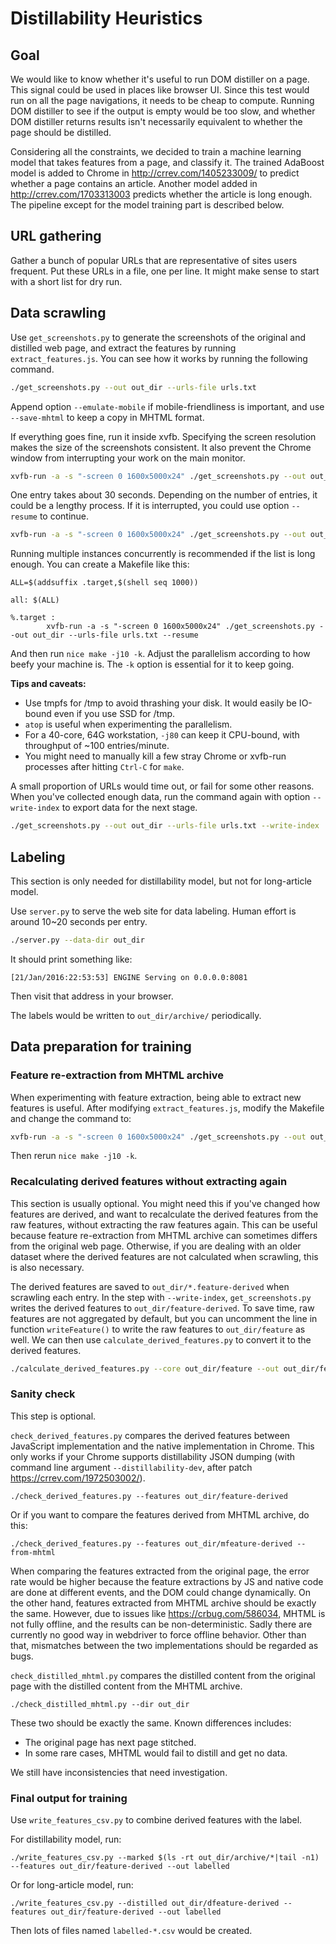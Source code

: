 # Distillability Heuristics

## Goal

We would like to know whether it's useful to run DOM distiller on a page. This
signal could be used in places like browser UI. Since this test would run on all
the page navigations, it needs to be cheap to compute. Running DOM distiller to
see if the output is empty would be too slow, and whether DOM distiller returns
results isn't necessarily equivalent to whether the page should be distilled.

Considering all the constraints, we decided to train a machine learning model
that takes features from a page, and classify it. The trained AdaBoost model is
added to Chrome in http://crrev.com/1405233009/ to predict whether a page
contains an article. Another model added in http://crrev.com/1703313003 predicts
whether the article is long enough. The pipeline except for the model training
part is described below.

## URL gathering

Gather a bunch of popular URLs that are representative of sites users frequent.
Put these URLs in a file, one per line. It might make sense to start with a
short list for dry run.

## Data scrawling

Use `get_screenshots.py` to generate the screenshots of the original and
distilled web page, and extract the features by running `extract_features.js`.
You can see how it works by running the following command.

```bash
./get_screenshots.py --out out_dir --urls-file urls.txt
```

Append option `--emulate-mobile` if mobile-friendliness is important, and use
`--save-mhtml` to keep a copy in MHTML format.

If everything goes fine, run it inside xvfb. Specifying the screen resolution
makes the size of the screenshots consistent. It also prevent the Chrome window
from interrupting your work on the main monitor.

```bash
xvfb-run -a -s "-screen 0 1600x5000x24" ./get_screenshots.py --out out_dir --urls-file urls.txt
```

One entry takes about 30 seconds. Depending on the number of entries, it could
be a lengthy process. If it is interrupted, you could use option `--resume` to
continue.

```bash
xvfb-run -a -s "-screen 0 1600x5000x24" ./get_screenshots.py --out out_dir --urls-file urls.txt --resume
```

Running multiple instances concurrently is recommended if the list is long
enough. You can create a Makefile like this:

```make
ALL=$(addsuffix .target,$(shell seq 1000))

all: $(ALL)

%.target :
        xvfb-run -a -s "-screen 0 1600x5000x24" ./get_screenshots.py --out out_dir --urls-file urls.txt --resume
```

And then run `nice make -j10 -k`. Adjust the parallelism according to how beefy
your machine is. The `-k` option is essential for it to keep going.

**Tips and caveats:**

-   Use tmpfs for /tmp to avoid thrashing your disk. It would easily be IO-bound
    even if you use SSD for /tmp.
-   `atop` is useful when experimenting the parallelism.
-   For a 40-core, 64G workstation, `-j80` can keep it CPU-bound, with
    throughput of ~100 entries/minute.
-   You might need to manually kill a few stray Chrome or xvfb-run processes
    after hitting `Ctrl-C` for `make`.

A small proportion of URLs would time out, or fail for some other reasons. When
you've collected enough data, run the command again with option `--write-index`
to export data for the next stage.

```bash
./get_screenshots.py --out out_dir --urls-file urls.txt --write-index
```

## Labeling

This section is only needed for distillability model, but not for long-article
model.

Use `server.py` to serve the web site for data labeling. Human effort is around
10~20 seconds per entry.

```bash
./server.py --data-dir out_dir
```

It should print something like:

```
[21/Jan/2016:22:53:53] ENGINE Serving on 0.0.0.0:8081
```

Then visit that address in your browser.

The labels would be written to `out_dir/archive/` periodically.

## Data preparation for training

### Feature re-extraction from MHTML archive

When experimenting with feature extraction, being able to extract new features
is useful. After modifying `extract_features.js`, modify the Makefile and change
the command to:

```bash
xvfb-run -a -s "-screen 0 1600x5000x24" ./get_screenshots.py --out out_dir --urls-file urls.txt --load-mhtml --skip-distillation
```

Then rerun `nice make -j10 -k`.

### Recalculating derived features without extracting again

This section is usually optional. You might need this if you've changed how
features are derived, and want to recalculate the derived features from the raw
features, without extracting the raw features again. This can be useful because
feature re-extraction from MHTML archive can sometimes differs from the original
web page. Otherwise, if you are dealing with an older dataset where the derived
features are not calculated when scrawling, this is also necessary.

The derived features are saved to `out_dir/*.feature-derived` when scrawling
each entry. In the step with `--write-index`, `get_screenshots.py` writes the
derived features to `out_dir/feature-derived`. To save time, raw features are
not aggregated by default, but you can uncomment the line in function
`writeFeature()` to write the raw features to `out_dir/feature` as well. We can
then use `calculate_derived_features.py` to convert it to the derived features.

```bash
./calculate_derived_features.py --core out_dir/feature --out out_dir/feature-derived
```

### Sanity check

This step is optional.

`check_derived_features.py` compares the derived features between JavaScript
implementation and the native implementation in Chrome. This only works if your
Chrome supports distillability JSON dumping (with command line argument
`--distillability-dev`, after patch https://crrev.com/1972503002/).

```
./check_derived_features.py --features out_dir/feature-derived
```

Or if you want to compare the features derived from MHTML archive, do this:

```
./check_derived_features.py --features out_dir/mfeature-derived --from-mhtml
```

When comparing the features extracted from the original page, the error rate
would be higher because the feature extractions by JS and native code are done
at different events, and the DOM could change dynamically. On the other hand,
features extracted from MHTML archive should be exactly the same. However, due
to issues like https://crbug.com/586034, MHTML is not fully offline, and the
results can be non-deterministic. Sadly there are currently no good way in
webdriver to force offline behavior. Other than that, mismatches between the two
implementations should be regarded as bugs.

`check_distilled_mhtml.py` compares the distilled content from the original page
with the distilled content from the MHTML archive.

```
./check_distilled_mhtml.py --dir out_dir
```

These two should be exactly the same. Known differences includes:

-   The original page has next page stitched.
-   In some rare cases, MHTML would fail to distill and get no data.

We still have inconsistencies that need investigation.

### Final output for training

Use `write_features_csv.py` to combine derived features with the label.

For distillability model, run:

```
./write_features_csv.py --marked $(ls -rt out_dir/archive/*|tail -n1) --features out_dir/feature-derived --out labelled
```

Or for long-article model, run:

```
./write_features_csv.py --distilled out_dir/dfeature-derived --features out_dir/feature-derived --out labelled
```

Then lots of files named `labelled-*.csv` would be created.
